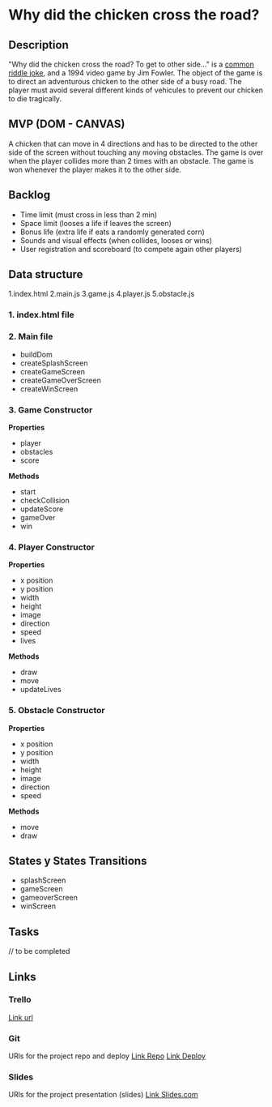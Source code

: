 # Why did the chicken cross the road?

## Description
"Why did the chicken cross the road? To get to other side..." is a [common riddle joke](https://en.wikipedia.org/wiki/Why_did_the_chicken_cross_the_road), and a 1994 video game by Jim Fowler.
The object of the game is to direct an adventurous chicken to the other side of a busy road. The player must avoid several different kinds of vehicules to prevent our chicken to die tragically. 


## MVP (DOM - CANVAS)
A chicken that can move in 4 directions and has to be directed to the other side of the screen without touching any moving obstacles. 
The game is over when the player collides more than 2 times with an obstacle. 
The game is won whenever the player makes it to the other side.


## Backlog
- Time limit (must cross in less than 2 min)
- Space limit (looses a life if leaves the screen)
- Bonus life (extra life if eats a randomly generated corn)
- Sounds and visual effects (when collides, looses or wins)
- User registration and scoreboard (to compete again other players)


## Data structure
1.index.html
2.main.js
3.game.js
4.player.js
5.obstacle.js

### 1. index.html file

### 2. Main file

- buildDom
- createSplashScreen
- createGameScreen
- createGameOverScreen
- createWinScreen

### 3. Game Constructor

**Properties**
- player
- obstacles
- score

**Methods**
- start
- checkCollision
- updateScore
- gameOver
- win

### 4. Player Constructor

**Properties**
- x position
- y position
- width
- height
- image
- direction
- speed
- lives

**Methods**
- draw
- move
- updateLives

### 5. Obstacle Constructor

**Properties**
- x position
- y position
- width
- height
- image
- direction
- speed

**Methods**
- move
- draw


## States y States Transitions
- splashScreen
- gameScreen
- gameoverScreen
- winScreen


## Tasks
// to be completed


## Links

### Trello
[Link url](https://trello.com/invite/b/0VjAAZ5H/f3ea8c975f1011a647c9bc726fc656af/ironhack-project-1)


### Git
URls for the project repo and deploy
[Link Repo](https://github.com/caprosset/why-did-the-chicken-cross-the-road)
[Link Deploy](http://github.com)


### Slides
URls for the project presentation (slides)
[Link Slides.com](http://slides.com)